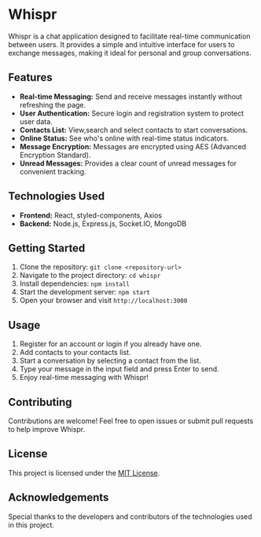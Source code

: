 # Whispr

Whispr is a chat application designed to facilitate real-time communication between users. It provides a simple and intuitive interface for users to exchange messages, making it ideal for personal and group conversations.

## Features

- **Real-time Messaging:** Send and receive messages instantly without refreshing the page.
- **User Authentication:** Secure login and registration system to protect user data.
- **Contacts List:** View,search and select contacts to start conversations.
- **Online Status:** See who's online with real-time status indicators.
- **Message Encryption:** Messages are encrypted using AES (Advanced Encryption Standard).
- **Unread Messages:** Provides a clear count of unread messages for convenient tracking.
## Technologies Used

- **Frontend:** React, styled-components, Axios
- **Backend:** Node.js, Express.js, Socket.IO, MongoDB

## Getting Started

1. Clone the repository: `git clone <repository-url>`
2. Navigate to the project directory: `cd whispr`
3. Install dependencies: `npm install`
4. Start the development server: `npm start`
5. Open your browser and visit `http://localhost:3000`

## Usage

1. Register for an account or login if you already have one.
2. Add contacts to your contacts list.
3. Start a conversation by selecting a contact from the list.
4. Type your message in the input field and press Enter to send.
5. Enjoy real-time messaging with Whispr!

## Contributing

Contributions are welcome! Feel free to open issues or submit pull requests to help improve Whispr.

## License

This project is licensed under the [MIT License](LICENSE).

## Acknowledgements

Special thanks to the developers and contributors of the technologies used in this project.

